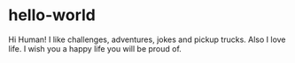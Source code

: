 # hello-world

Hi Human!
I like challenges, adventures, jokes and pickup trucks.
Also I love life.
I wish you a happy life you will be proud of.
